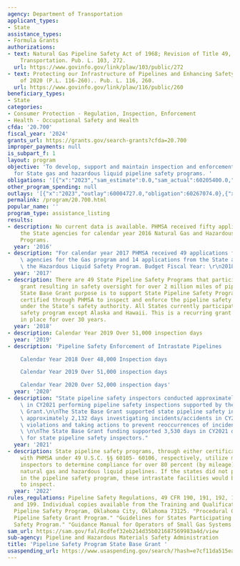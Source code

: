 ```yaml
---
agency: Department of Transportation
applicant_types:
- State
assistance_types:
- Formula Grants
authorizations:
- text: Natural Gas Pipeline Safety Act of 1968; Revision of Title 49, US Code, Annotated,
    Transportation. Pub. L. 103, 272.
  url: https://www.govinfo.gov/link/plaw/103/public/272
- text: Protecting our Infrastructure of Pipelines and Enhancing Safety (PIPES) Act
    of 2020 (P.L. 116-260).. Pub. L. 116, 260.
  url: https://www.govinfo.gov/link/plaw/116/public/260
beneficiary_types:
- State
categories:
- Consumer Protection - Regulation, Inspection, Enforcement
- Health - Occupational Safety and Health
cfda: '20.700'
fiscal_year: '2024'
grants_url: https://grants.gov/search-grants?cfda=20.700
improper_payments: null
is_subpart_f: 1
layout: program
objective: 'To develop, support and maintain inspection and enforcement activities
  for State gas and hazardous liquid pipeline safety programs. '
obligations: '[{"x":"2023","sam_estimate":0.0,"sam_actual":60205400.0,"usa_spending_actual":65503526.0},{"x":"2024","sam_estimate":0.0,"sam_actual":82000000.0,"usa_spending_actual":81531201.0},{"x":"2025","sam_estimate":0.0,"sam_actual":82000000.0,"usa_spending_actual":-3921606.0}]'
other_program_spending: null
outlays: '[{"x":"2023","outlay":60004727.0,"obligation":60267074.0},{"x":"2024","outlay":64959141.0,"obligation":78078394.0},{"x":"2025","outlay":0.0,"obligation":0.0}]'
permalink: /program/20.700.html
popular_name: ''
program_type: assistance_listing
results:
- description: No current data is available. PHMSA received fifty applications from
    the State agencies for calendar year 2016 Natural Gas and Hazardous Liquid Safety
    Programs.
  year: '2016'
- description: "For calendar year 2017 PHMSA received 49 applications from the State\
    \ agencies for the Gas program and 14 applications from the State agencies for\
    \ the Hazardous Liquid Safety Program. Budget Fiscal Year: \r\n2018.\r\n"
  year: '2017'
- description: There are 49 State Pipeline Safety Programs that participate in the
    grant resulting in safety oversight for over 2 million miles of pipeline. The
    State Base Grant purpose is to support State Pipeline Safety Programs which are
    certified through PHMSA to inspect and enforce the pipeline safety regulations
    under the State’s safety authority. All States currently participate in the pipeline
    safety program except Alaska and Hawaii. This is a recurring grant which has been
    in place for over 30 years.
  year: '2018'
- description: Calendar Year 2019 Over 51,000 inspection days
  year: '2019'
- description: 'Pipeline Safety Enforcement of Intrastate Pipelines

    Calendar Year 2018 Over 48,000 Inspection days

    Calendar Year 2019 Over 51,000 inspection days

    Calendar Year 2020 Over 52,000 inspection days'
  year: '2020'
- description: "State pipeline safety inspectors conducted approximately 51,747 days\
    \ in CY2021 performing pipeline safety inspections supported by the State Base\
    \ Grant.\n\nThe State Base Grant supported state pipeline safety inspectors conducting\
    \ approximately 2,132 days investigating incidents/accidents in CY2021 to identify\
    \ violations and taking actions to prevent reoccurrences of incidents/accidents.\
    \ \n\nThe State Base Grant funding supported 3,530 days in CY2021 of training\
    \ for state pipeline safety inspectors."
  year: '2021'
- description: State pipeline safety programs, through either certifications or agreements
    with PHMSA under 49 U.S.C. §§ 60105- 60106, respectively, utilize more than 400
    inspectors to determine compliance for over 80 percent (by mileage) of the Nation’s
    natural gas and hazardous liquid pipelines. If the states did not participate
    in the pipeline safety program, these intrastate facilities would be PHMSA’s responsibility
    to inspect.
  year: '2022'
rules_regulations: Pipeline Safety Regulations, 49 CFR 190, 191, 192, 193, 195, 198
  and 199. Individual copies available from the Training and Qualifications Center,
  Pipeline Safety Program, Oklahoma City, Oklahoma 73125. "Procedural Guide for the
  Pipeline Safety Grant Program." "Guidelines for States Participating in the Pipeline
  Safety Program." "Guidance Manual for Operators of Small Gas Systems."
sam_url: https://sam.gov/fal/8cdfef32eb214d35b021687569983a4d/view
sub-agency: Pipeline and Hazardous Materials Safety Administration
title: 'Pipeline Safety Program State Base Grant '
usaspending_url: https://www.usaspending.gov/search/?hash=e7cf11da515ea5d10562740188d11651
---
```

